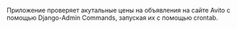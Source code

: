 Приложение проверяет акутальные цены на объявления на сайте Avito с помощью Django-Admin Commands, запуская их с помощью
crontab.